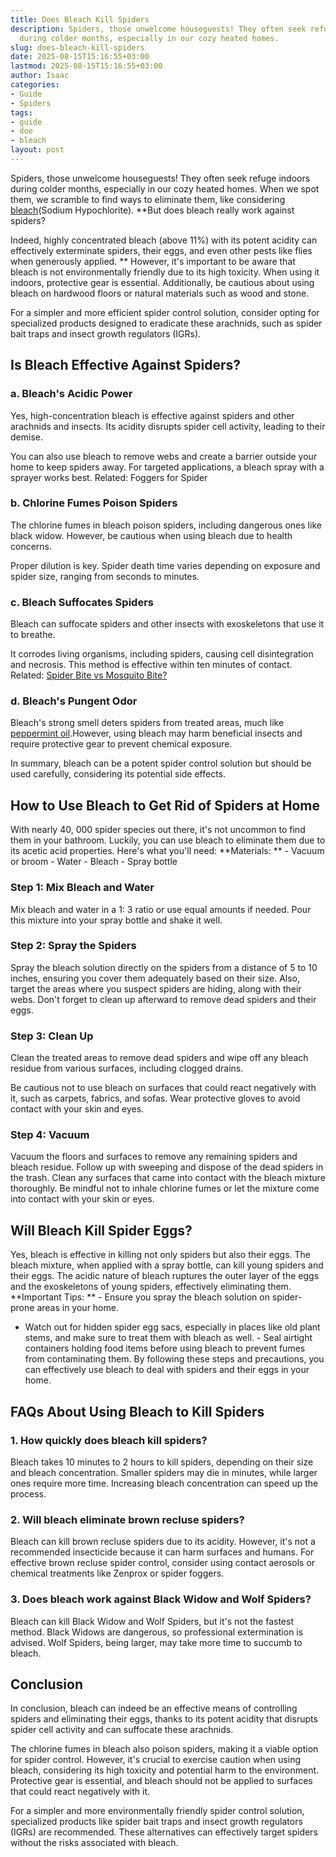 ```yaml
---
title: Does Bleach Kill Spiders
description: Spiders, those unwelcome houseguests! They often seek refuge indoors
  during colder months, especially in our cozy heated homes.
slug: does-bleach-kill-spiders
date: 2025-08-15T15:16:55+03:00
lastmod: 2025-08-15T15:16:55+03:00
author: Isaac
categories:
- Guide
- Spiders
tags:
- guide
- doe
- bleach
layout: post
---
```

Spiders, those unwelcome houseguests! They often seek refuge indoors during colder months, especially in our cozy heated homes. When we spot them, we scramble to find ways to eliminate them, like considering [bleach](https://pestpolicy.com/does-bleach-kill-bed-bugs/)(Sodium Hypochlorite). **But does bleach really work against spiders?

Indeed, highly concentrated bleach (above 11%) with its potent acidity can effectively exterminate spiders, their eggs, and even other pests like flies when generously applied. ** However, it's important to be aware that bleach is not environmentally friendly due to its high toxicity. When using it indoors, protective gear is essential. Additionally, be cautious about using bleach on hardwood floors or natural materials such as wood and stone.

For a simpler and more efficient spider control solution, consider opting for specialized products designed to eradicate these arachnids, such as spider bait traps and insect growth regulators (IGRs).

##  **Is Bleach Effective Against Spiders?**

###  **a. Bleach's Acidic Power**

Yes, high-concentration bleach is effective against spiders and other arachnids and insects. Its acidity disrupts spider cell activity, leading to their demise.

You can also use bleach to remove webs and create a barrier outside your home to keep spiders away. For targeted applications, a bleach spray with a sprayer works best. Related: Foggers for Spider

###  **b. Chlorine Fumes Poison Spiders**

The chlorine fumes in bleach poison spiders, including dangerous ones like black widow. However, be cautious when using bleach due to health concerns.

Proper dilution is key. Spider death time varies depending on exposure and spider size, ranging from seconds to minutes.

###  **c. Bleach Suffocates Spiders**

Bleach can suffocate spiders and other insects with exoskeletons that use it to breathe.

It corrodes living organisms, including spiders, causing cell disintegration and necrosis. This method is effective within ten minutes of contact. Related: [Spider Bite vs Mosquito Bite? ](https://pestpolicy.com/spider-bite-vs-mosquito-bite/)

###  **d. Bleach's Pungent Odor**

Bleach's strong smell deters spiders from treated areas, much like [peppermint oil](https://pestpolicy.com/does-peppermint-oil-repel-spiders/).However, using bleach may harm beneficial insects and require protective gear to prevent chemical exposure.

In summary, bleach can be a potent spider control solution but should be used carefully, considering its potential side effects.

##  **How to Use Bleach to Get Rid of Spiders at Home**

With nearly 40, 000 spider species out there, it's not uncommon to find them in your bathroom. Luckily, you can use bleach to eliminate them due to its acetic acid properties. Here's what you'll need: **Materials: ** - Vacuum or broom - Water - Bleach - Spray bottle

###  **Step 1: Mix Bleach and Water**

Mix bleach and water in a 1: 3 ratio or use equal amounts if needed. Pour this mixture into your spray bottle and shake it well.

###  **Step 2: Spray the Spiders**

Spray the bleach solution directly on the spiders from a distance of 5 to 10 inches, ensuring you cover them adequately based on their size. Also, target the areas where you suspect spiders are hiding, along with their webs. Don't forget to clean up afterward to remove dead spiders and their eggs.

###  **Step 3: Clean Up**

Clean the treated areas to remove dead spiders and wipe off any bleach residue from various surfaces, including clogged drains.

Be cautious not to use bleach on surfaces that could react negatively with it, such as carpets, fabrics, and sofas. Wear protective gloves to avoid contact with your skin and eyes.

###  **Step 4: Vacuum**

Vacuum the floors and surfaces to remove any remaining spiders and bleach residue. Follow up with sweeping and dispose of the dead spiders in the trash. Clean any surfaces that came into contact with the bleach mixture thoroughly. Be mindful not to inhale chlorine fumes or let the mixture come into contact with your skin or eyes.

##  **Will Bleach Kill Spider Eggs?**

Yes, bleach is effective in killing not only spiders but also their eggs. The bleach mixture, when applied with a spray bottle, can kill young spiders and their eggs. The acidic nature of bleach ruptures the outer layer of the eggs and the exoskeletons of young spiders, effectively eliminating them. **Important Tips: ** - Ensure you spray the bleach solution on spider-prone areas in your home.

- Watch out for hidden spider egg sacs, especially in places like old plant stems, and make sure to treat them with bleach as well. - Seal airtight containers holding food items before using bleach to prevent fumes from contaminating them. By following these steps and precautions, you can effectively use bleach to deal with spiders and their eggs in your home.

##  FAQs About Using Bleach to Kill Spiders

###  1. How quickly does bleach kill spiders?

Bleach takes 10 minutes to 2 hours to kill spiders, depending on their size and bleach concentration. Smaller spiders may die in minutes, while larger ones require more time. Increasing bleach concentration can speed up the process.

###  2. Will bleach eliminate brown recluse spiders?

Bleach can kill brown recluse spiders due to its acidity. However, it's not a recommended insecticide because it can harm surfaces and humans. For effective brown recluse spider control, consider using contact aerosols or chemical treatments like Zenprox or spider foggers.

###  3. Does bleach work against Black Widow and Wolf Spiders?

Bleach can kill Black Widow and Wolf Spiders, but it's not the fastest method. Black Widows are dangerous, so professional extermination is advised. Wolf Spiders, being larger, may take more time to succumb to bleach.

##  Conclusion

In conclusion, bleach can indeed be an effective means of controlling spiders and eliminating their eggs, thanks to its potent acidity that disrupts spider cell activity and can suffocate these arachnids.

The chlorine fumes in bleach also poison spiders, making it a viable option for spider control. However, it's crucial to exercise caution when using bleach, considering its high toxicity and potential harm to the environment. Protective gear is essential, and bleach should not be applied to surfaces that could react negatively with it.

For a simpler and more environmentally friendly spider control solution, specialized products like spider bait traps and insect growth regulators (IGRs) are recommended. These alternatives can effectively target spiders without the risks associated with bleach.
